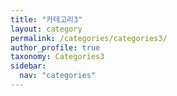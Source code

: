 ```yaml
---
title: "카테고리3"
layout: category
permalink: /categories/categories3/
author_profile: true
taxonomy: Categories3
sidebar:
  nav: "categories"
---
```

